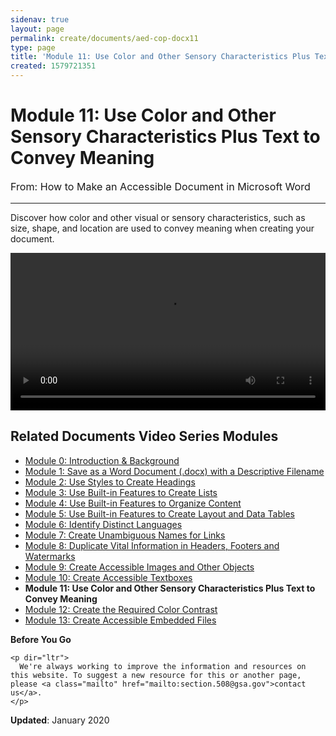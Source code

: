 ```yaml
---
sidenav: true
layout: page
permalink: create/documents/aed-cop-docx11
type: page
title: 'Module 11: Use Color and Other Sensory Characteristics Plus Text to Convey Meaning'
created: 1579721351
---
```


# Module 11: Use Color and Other Sensory Characteristics Plus Text to Convey Meaning

<p style="font-size:115%">
  From: How to Make an Accessible Document in Microsoft Word
</p>

* * *

Discover how color and other visual or sensory characteristics, such as size, shape, and location are used to convey meaning when creating your document.

<video controls="controls" data-vscid="3qesx4ovd" style="width:100%"><source src="/sites/default/files/DOCX/aed-cop-docx-m11.mp4" type="video/mp4" /></video>

## Related Documents Video Series Modules

  * [Module 0: Introduction & Background][1]
  * [Module 1: Save as a Word Document (.docx) with a Descriptive Filename][2]
  * [Module 2: Use Styles to Create Headings][3]
  * [Module 3: Use Built-in Features to Create Lists][4]
  * [Module 4: Use Built-in Features to Organize Content][5]
  * [Module 5: Use Built-in Features to Create Layout and Data Tables][6]
  * [Module 6: Identify Distinct Languages][7]
  * [Module 7: Create Unambiguous Names for Links][8]
  * [Module 8: Duplicate Vital Information in Headers, Footers and Watermarks][9]
  * [Module 9: Create Accessible Images and Other Objects][10]
  * [Module 10: Create Accessible Textboxes][11]
  * **Module 11: Use Color and Other Sensory Characteristics Plus Text to Convey Meaning**
  * [Module 12: Create the Required Color Contrast][12]
  * [Module 13: Create Accessible Embedded Files][13]

<div class="panel panel-default">
  <div class="panel-body">
    <strong>Before You Go</strong>
    
    <p dir="ltr">
      We're always working to improve the information and resources on this website. To suggest a new resource for this or another page, please <a class="mailto" href="mailto:section.508@gsa.gov">contact us</a>.
    </p>
  </div>
</div>

**Updated**: January 2020

 [1]: /create/documents/aed-cop-docx00
 [2]: /create/documents/aed-cop-docx01
 [3]: /create/documents/aed-cop-docx02
 [4]: /create/documents/aed-cop-docx03
 [5]: /create/documents/aed-cop-docx04
 [6]: /create/documents/aed-cop-docx05
 [7]: /create/documents/aed-cop-docx06
 [8]: /create/documents/aed-cop-docx07
 [9]: /create/documents/aed-cop-docx08
 [10]: /create/documents/aed-cop-docx09
 [11]: /create/documents/aed-cop-docx10
 [12]: /create/documents/aed-cop-docx12
 [13]: /create/documents/aed-cop-docx13